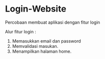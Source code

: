 # Login-Website
Percobaan membuat aplikasi dengan fitur login

Alur fitur login :

1. Memasukkan email dan password
2. Memvalidasi masukan.
3. Menampilkan halaman home.
